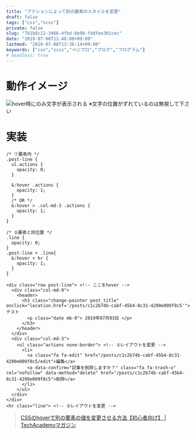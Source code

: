```yaml
---
title: "アクションによって別の要素のスタイルを変更"
draft: false
tags: ["css","scss"]
private: false
slug: "7b1b8c12-3466-4fbd-bb9b-fddfee301cec"
date: "2019-07-08T11:46:08+09:00"
lastmod: "2019-07-08T13:36:14+09:00"
keywords: ["css","scss","ベジプロ","プログ","プログラム"]
# headless: true
---
```


# 動作イメージ
![hover時にのみ文字が表示される](http://www.blog.v41.me/img/api/e0baf5be-e5f4-587e-bd82-af5e5e5cd9e4)
※文字の位置がずれているのは無視して下さい

# 実装
```scss:scss
/* ①要素内 */
.post-line {
  ul.actions {
    opacity: 0;
  }

  &:hover .actions {
    opacity: 1;
  }
  /* OR */
  &:hover > .col-md-3 .actions {
    opacity: 1;
  }
}

/* ②要素と同位置 */
.line {
  opacity: 0;
}
.post-line + .line{
  &:hover + hr {
    opacity: 1;
  }
}
```

```html:html
<div class="row post-line"> <!-- ここをhover -->
  <div class="col-md-9">
    <header>
      <h3 class="change-pointer post_title" onclick="location.href='/posts/c1c2b74b-cabf-45b4-8c31-4290e009f8c5'"> テスト
        <p class="date mb-0"> 2019年07月03日 </p>
      </h3>
    </header>
  </div>
  <div class="col-md-3">
    <ul class="actions none-border"> <!-- ①レイアウトを変更 -->
      <li>
        <a class="fa fa-edit" href="/posts/c1c2b74b-cabf-45b4-8c31-4290e009f8c5/edit">編集</a>
        <a data-confirm="記事を削除しますか？" class="fa fa-trash-o" rel="nofollow" data-method="delete" href="/posts/c1c2b74b-cabf-45b4-8c31-4290e009f8c5">削除</a>
      </li>
    </ul>
  </div>
</div>
<hr class="line"> <!-- ②レイアウトを変更 -->
```

> [CSSのhoverで別の要素の値を変更させる方法【初心者向け】 | TechAcademyマガジン](https://techacademy.jp/magazine/19418)
